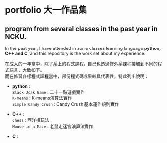 # portfolio 大一作品集
## program from several classes in the past year in NCKU.

In the past year, I have attended in some classes learning language **python, C++ and C**, and this repository is the work set about my experience.  

在成大的一年當中，除了系上的程式課程，自己也透過修外系課程接觸到不同的程式語言，大致如下。  
而在修習各樣程式課程當中，部份程式碼成果較具代表性，特此列出說明：

* **python** :   
`Black Jcak Game` : 二十一點遊戲實作  
`K-means` : K-means演算法實作  
`Simple Candy Crush` : Candy Crush 基本運作規則實作  

* **C++** :   
`Chess` : 西洋棋玩法  
`Mouse in a Maze` : 老鼠走迷宮演算法實作  

* **C** :   
